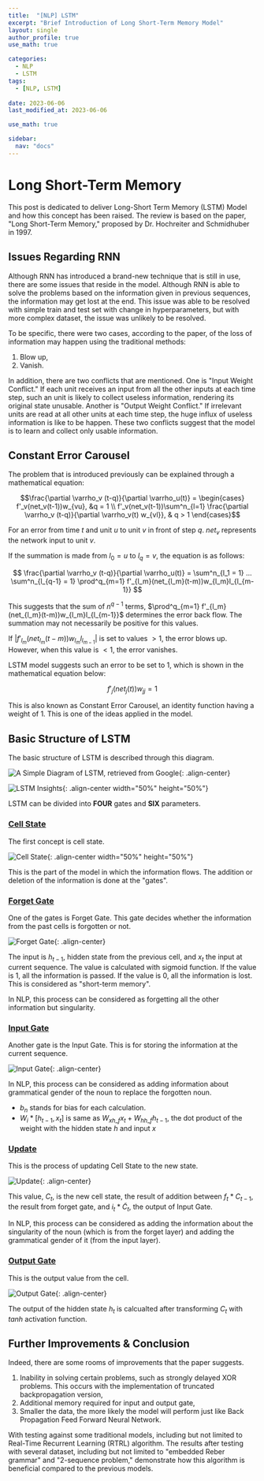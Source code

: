 ```yaml
---
title:  "[NLP] LSTM"
excerpt: "Brief Introduction of Long Short-Term Memory Model"
layout: single
author_profile: true
use_math: true

categories:
  - NLP
  - LSTM
tags:
  - [NLP, LSTM]
 
date: 2023-06-06
last_modified_at: 2023-06-06

use_math: true

sidebar:
  nav: "docs"
---
```


<h1><b>Long Short-Term Memory</b></h1>

This post is dedicated to deliver Long-Short Term Memory (LSTM) Model and how this concept has been raised. The review is based on the paper, "Long Short-Term Memory," proposed by Dr. Hochreiter and Schmidhuber in 1997.

<h2><b>Issues Regarding RNN</b></h2>

Although RNN has introduced a brand-new technique that is still in use, there are some issues that reside in the model. Although RNN is able to solve the problems based on the information given in previous sequences, the information may get lost at the end. This issue was able to be resolved with simple train and test set with change in hyperparameters, but with more complex dataset, the issue was unlikely to be resolved.

To be specific, there were two cases, according to the paper, of the loss of information may happen using the traditional methods:
1. Blow up,
2. Vanish.

In addition, there are two conflicts that are mentioned. One is "Input Weight Conflict." If each unit receives an input from all the other inputs at each time step, such an unit is likely to collect useless information, rendering its original state unusable. Another is "Output Weight Conflict." If irrelevant units are read at all other units at each time step, the huge influx of useless information is like to be happen. These two conflicts suggest that the model is to learn and collect only usable information.

<h2><b>Constant Error Carousel</b></h2>

The problem that is introduced previously can be explained through a mathematical equation:

$$\frac{\partial \varrho_v (t-q)}{\partial \varrho_u(t)} = 
\begin{cases} 
f'_v(net_v(t-1))w_{vu}, &q = 1 \\
f'_v(net_v(t-1))\sum^n_{l=1} \frac{\partial \varrho_v (t-q)}{\partial \varrho_v(t) w_{vl}}, & q > 1
\end{cases}$$

For an error from time $t$ and unit $u$ to unit $v$ in front of step $q$. $net_v$ represents the network input to unit $v$.

If the summation is made from $l_0 = u$ to $l_q = v$, the equation is as follows:

$$
\frac{\partial \varrho_v (t-q)}{\partial \varrho_u(t)} =
\sum^n_{l_1 = 1} ... \sum^n_{l_{q-1} = 1} \prod^q_{m=1}
f'_{l_m}(net_{l_m}(t-m))w_{l_m}l_{l_{m-1}}
$$

This suggests that the sum of $n^{q-1}$ terms, 
$\prod^q_{m=1} f'_{l_m}(net_{l_m}(t-m))w_{l_m}l_{l_{m-1}}$
determines the error back flow. The summation may not necessarily be positive for this values.

If $\left\vert f'_{l_m}(net_{l_m}(t-m))w_{l_m}l_{l_{m-1}} \right\vert$ is set to values $> 1$, the error blows up. However, when this value is $< 1$, the error vanishes.

LSTM model suggests such an error to be set to 1, which is shown in the mathematical equation below:

$$
f'_{j}(net_j(t))w_{jj} = 1
$$

This is also known as Constant Error Carousel, an identity function having a weight of 1. This is one of the ideas applied in the model.

<h2><b>Basic Structure of LSTM</b></h2>

The basic structure of LSTM is described through this diagram.

![A Simple Diagram of LSTM, retrieved from Google](https://wikidocs.net/images/page/152773/22.png "Basic Diagram"){: .align-center}

![LSTM Insights](https://wikidocs.net/images/page/152773/2.JPG "Insights"){: .align-center width="50%" height="50%"}

LSTM can be divided into <b>FOUR</b> gates and <b>SIX</b> parameters.

<h3><u>Cell State</u></h3>

The first concept is cell state.

![Cell State](https://wikidocs.net/images/page/152773/3.JPG "Cell State"){: .align-center width="50%" height="50%"}

This is the part of the model in which the information flows. The addition or deletion of the information is done at the "gates".

<h3><u>Forget Gate</u></h3>

One of the gates is Forget Gate. This gate decides whether the information from the past cells is forgotten or not.

![Forget Gate](https://wikidocs.net/images/page/152773/4.JPG "Forget State"){: .align-center}

The input is $h_{t-1}$, hidden state from the previous cell, and $x_t$ the input at current sequence. The value is calculated with sigmoid function. If the value is 1, all the information is passed. If the value is 0, all the information is lost. This is considered as "short-term memory".

In NLP, this process can be considered as forgetting all the other information but singularity. 

<h3><u>Input Gate</u></h3>

Another gate is the Input Gate. This is for storing the information at the current sequence.

![Input Gate](https://wikidocs.net/images/page/152773/5.JPG "Input Gate"){: .align-center}

In NLP, this process can be considered as adding information about grammatical gender of the noun to replace the forgotten noun.

* $b_n$ stands for bias for each calculation.
* $W_i * [h_{t-1}, x_t]$ is same as $W_{xh\_f}x_t + W_{hh\_f}h_{t-1}$, the dot product of the weight with the hidden state $h$ and input $x$

<h3><u>Update</u></h3>

This is the process of updating Cell State to the new state.

![Update](https://wikidocs.net/images/page/152773/6.JPG "Update"){: .align-center}

This value, $C_t$, is the new cell state, the result of addition between $f_t * C_{t-1}$, the result from forget gate, and $i_t * \widetilde{C}_t$, the output of Input Gate.

In NLP, this process can be considered as adding the information about the singularity of the noun (which is from the forget layer) and adding the grammatical gender of it (from the input layer).

<h3><u>Output Gate</u></h3>

This is the output value from the cell.

![Output Gate](https://wikidocs.net/images/page/152773/7.JPG "Output Gate"){: .align-center}

The output of the hidden state $h_t$ is calcualted after transforming $C_t$ with $tanh$ activation function.

<h2><b>Further Improvements & Conclusion</b></h2>

Indeed, there are some rooms of improvements that the paper suggests.

1. Inability in solving certain problems, such as strongly delayed XOR problems. This occurs with the implementation of truncated backpropagation version,
2. Additional memory required for input and output gate,
3. Smaller the data, the more likely the model will perform just like Back Propagation Feed Forward Neural Network.

With testing against some traditional models, including but not limited to Real-Time Recurrent Learning (RTRL) algorithm. The results after testing with several dataset, including but not limited to "embedded Reber grammar" and "2-sequence problem," demonstrate how this algorithm is beneficial compared to the previous models.